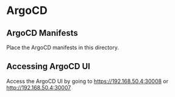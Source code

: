 # ArgoCD

## ArgoCD Manifests

Place the ArgoCD manifests in this directory.

## Accessing ArgoCD UI

Access the ArgoCD UI by going to <https://192.168.50.4:30008> or <http://192.168.50.4:30007>
